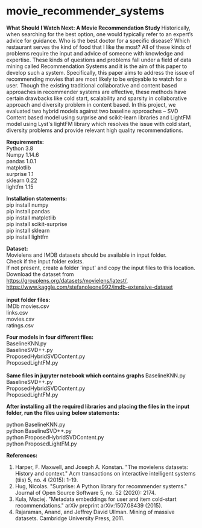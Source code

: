 # movie_recommender_systems

<b> What Should I Watch Next: A Movie Recommendation Study </b>
Historically, when searching for the best option, one would typically refer to an expert’s advice for guidance. Who is the best doctor for a specific disease? Which restaurant serves the kind of food that I like the most? All of these kinds of problems require the input and advice of someone with knowledge and expertise. 
These kinds of questions and problems fall under a field of data mining called Recommendation Systems and it is the aim of this paper to develop such a system. Specifically, this paper aims to address the issue of recommending movies that are most likely to be enjoyable to watch for a user.
Though the existing traditional collaborative and content based approaches in recommender systems are effective, these methods have certain drawbacks like cold start, scalability and sparsity in collaborative approach and diversity problem in content based. In this project, we evaluated two hybrid models against two baseline approaches – SVD Content based model using surprise and scikit-learn libraries and LightFM model using Lyst's lightFM library which resolves the issue with cold start, diversity problems and provide relevant high quality recommendations.

<b> Requirements: </b> </br>
Python 3.8 </br>
Numpy 1.14.6 </br>
pandas 1.0.1 </br>
matplotlib </br>
surprise 1.1 </br>
sklearn 0.22 </br>
lightfm 1.15 </br>

<b> Installation statements: </b> </br>
pip install numpy </br>
pip install pandas </br>
pip install matplotlib </br>
pip install scikit-surprise </br>
pip install sklearn </br>
pip install lightfm </br>

<b> Dataset: </b> </br>
Movielens and IMDB datasets should be available in input folder. </br>
Check if the input folder exists. </br>
If not present, create a folder 'input' and copy the input files to this location. </br>
Download the dataset from https://grouplens.org/datasets/movielens/latest/, https://www.kaggle.com/stefanoleone992/imdb-extensive-dataset </br>
</br>
<b> input folder files: </b> </br>
IMDb movies.csv </br>
links.csv </br>
movies.csv </br>
ratings.csv </br>

<b> Four models in four different files: </b> </br>
BaselineKNN.py </br>
BaselineSVD++.py </br>
ProposedHybridSVDContent.py </br>
ProposedLightFM.py </br>
</br>
<b> Same files in jupyter notebook which contains graphs </b>
BaselineKNN.py </br>
BaselineSVD++.py </br>
ProposedHybridSVDContent.py </br>
ProposedLightFM.py </br>


<b> After installing all the required libraries and placing the files in the input folder, run the files using below statements: </b>

python BaselineKNN.py </br>
python BaselineSVD++.py </br>
python ProposedHybridSVDContent.py </br>
python ProposedLightFM.py </br>


<b> References: </b>

1. Harper, F. Maxwell, and Joseph A. Konstan. "The movielens datasets: History and context." Acm transactions on interactive intelligent systems (tiis) 5, no. 4 (2015): 1-19.
2. Hug, Nicolas. "Surprise: A Python library for recommender systems." Journal of Open Source Software 5, no. 52 (2020): 2174.
3. Kula, Maciej. "Metadata embeddings for user and item cold-start recommendations." arXiv preprint arXiv:1507.08439 (2015).
4. Rajaraman, Anand, and Jeffrey David Ullman. Mining of massive datasets. Cambridge University Press, 2011.
